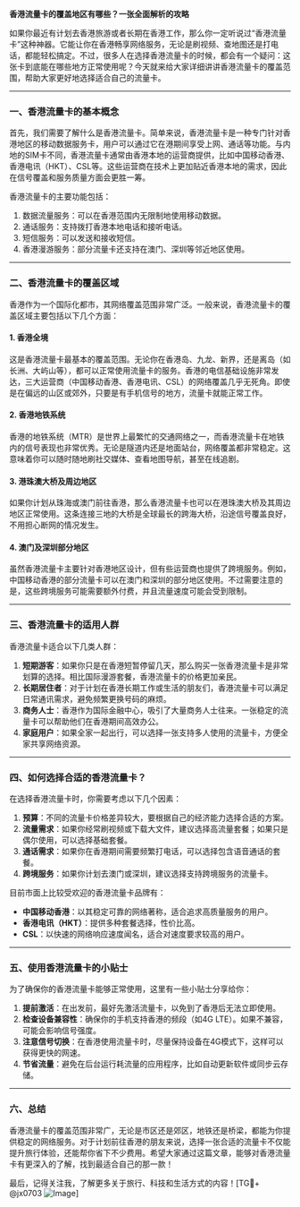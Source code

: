 **香港流量卡的覆盖地区有哪些？一张全面解析的攻略**

如果你最近有计划去香港旅游或者长期在香港工作，那么你一定听说过“香港流量卡”这种神器。它能让你在香港畅享网络服务，无论是刷视频、查地图还是打电话，都能轻松搞定。不过，很多人在选择香港流量卡的时候，都会有一个疑问：这张卡到底能在哪些地方正常使用呢？今天就来给大家详细讲讲香港流量卡的覆盖范围，帮助大家更好地选择适合自己的流量卡。

---

### **一、香港流量卡的基本概念**
首先，我们需要了解什么是香港流量卡。简单来说，香港流量卡是一种专门针对香港地区的移动数据服务卡，用户可以通过它在港期间享受上网、通话等功能。与内地的SIM卡不同，香港流量卡通常由香港本地的运营商提供，比如中国移动香港、香港电讯（HKT）、CSL等。这些运营商在技术上更加贴近香港本地的需求，因此在信号覆盖和服务质量方面会更胜一筹。

香港流量卡的主要功能包括：
1. 数据流量服务：可以在香港范围内无限制地使用移动数据。
2. 通话服务：支持拨打香港本地电话和接听电话。
3. 短信服务：可以发送和接收短信。
4. 香港漫游服务：部分流量卡还支持在澳门、深圳等邻近地区使用。

---

### **二、香港流量卡的覆盖区域**
香港作为一个国际化都市，其网络覆盖范围非常广泛。一般来说，香港流量卡的覆盖区域主要包括以下几个方面：

#### **1. 香港全境**
这是香港流量卡最基本的覆盖范围。无论你在香港岛、九龙、新界，还是离岛（如长洲、大屿山等），都可以正常使用流量卡的服务。香港的电信基础设施非常发达，三大运营商（中国移动香港、香港电讯、CSL）的网络覆盖几乎无死角。即使是在偏远的山区或郊外，只要是有手机信号的地方，流量卡就能正常工作。

#### **2. 香港地铁系统**
香港的地铁系统（MTR）是世界上最繁忙的交通网络之一，而香港流量卡在地铁内的信号表现也非常优秀。无论是隧道内还是地面站台，网络覆盖都非常稳定。这意味着你可以随时随地刷社交媒体、查看地图导航，甚至在线追剧。

#### **3. 港珠澳大桥及周边地区**
如果你计划从珠海或澳门前往香港，那么香港流量卡也可以在港珠澳大桥及其周边地区正常使用。这条连接三地的大桥是全球最长的跨海大桥，沿途信号覆盖良好，不用担心断网的情况发生。

#### **4. 澳门及深圳部分地区**
虽然香港流量卡主要针对香港地区设计，但有些运营商也提供了跨境服务。例如，中国移动香港的部分流量卡可以在澳门和深圳的部分地区使用。不过需要注意的是，这些跨境服务可能需要额外付费，并且流量速度可能会受到限制。

---

### **三、香港流量卡的适用人群**
香港流量卡适合以下几类人群：
1. **短期游客**：如果你只是在香港短暂停留几天，那么购买一张香港流量卡是非常划算的选择。相比国际漫游套餐，香港流量卡的价格更加亲民。
2. **长期居住者**：对于计划在香港长期工作或生活的朋友们，香港流量卡可以满足日常通讯需求，避免频繁更换号码的麻烦。
3. **商务人士**：香港作为国际金融中心，吸引了大量商务人士往来。一张稳定的流量卡可以帮助他们在香港期间高效办公。
4. **家庭用户**：如果全家一起出行，可以选择一张支持多人使用的流量卡，方便全家共享网络资源。

---

### **四、如何选择合适的香港流量卡？**
在选择香港流量卡时，你需要考虑以下几个因素：
1. **预算**：不同的流量卡价格差异较大，要根据自己的经济能力选择合适的方案。
2. **流量需求**：如果你经常刷视频或下载大文件，建议选择高流量套餐；如果只是偶尔使用，可以选择基础套餐。
3. **通话需求**：如果你在香港期间需要频繁打电话，可以选择包含语音通话的套餐。
4. **跨境服务**：如果你计划去澳门或深圳，建议选择支持跨境服务的流量卡。

目前市面上比较受欢迎的香港流量卡品牌有：
- **中国移动香港**：以其稳定可靠的网络著称，适合追求高质量服务的用户。
- **香港电讯（HKT）**：提供多种套餐选择，性价比高。
- **CSL**：以快速的网络响应速度闻名，适合对速度要求较高的用户。

---

### **五、使用香港流量卡的小贴士**
为了确保你的香港流量卡能够正常使用，这里有一些小贴士分享给你：
1. **提前激活**：在出发前，最好先激活流量卡，以免到了香港后无法立即使用。
2. **检查设备兼容性**：确保你的手机支持香港的频段（如4G LTE）。如果不兼容，可能会影响信号强度。
3. **注意信号切换**：在香港使用流量卡时，尽量保持设备在4G模式下，这样可以获得更快的网速。
4. **节省流量**：避免在后台运行耗流量的应用程序，比如自动更新软件或同步云存储。

---

### **六、总结**
香港流量卡的覆盖范围非常广，无论是市区还是郊区，地铁还是桥梁，都能为你提供稳定的网络服务。对于计划前往香港的朋友来说，选择一张合适的流量卡不仅能提升旅行体验，还能帮你省下不少费用。希望大家通过这篇文章，能够对香港流量卡有更深入的了解，找到最适合自己的那一款！

最后，记得关注我，了解更多关于旅行、科技和生活方式的内容！[TG💪+ @jx0703 ![Image](https://github.com/user-attachments/assets/dbca1d08-cadb-493c-b0ec-ad6f7a83f270)]